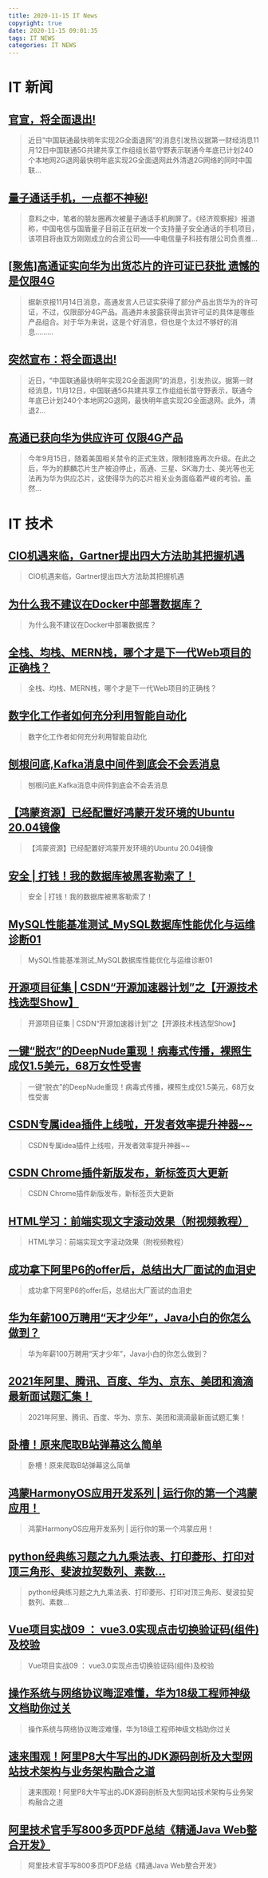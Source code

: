 ```yaml
---
title: 2020-11-15 IT News
copyright: true
date: 2020-11-15 09:01:35
tags: IT NEWS
categories: IT NEWS
---
```

# IT 新闻 
 ## [官宣，将全面退出!](http://mp.weixin.qq.com/s?src=11&timestamp=1605402004&ver=2707&signature=gjQg1NWOIpEAaRMz0FTFSELO4IpC6zM3bK*oA2pQjjBSx4Kv3188IPFduLm2wwLO7FEjdncjEkNVOh7kJIBZnse7jg7N9dUYjirC8TeA0DCKka25mkiKhe6zZa*5ZqIx&new=1)
 > 近日“中国联通最快明年实现2G全面退网”的消息引发热议据第一财经消息11月12日中国联通5G共建共享工作组组长苗守野表示联通今年底已计划240个本地网2G退网最快明年底实现2G全面退网此外清退2G网络的同时中国联...
 ## [量子通话手机，一点都不神秘!](http://mp.weixin.qq.com/s?src=11&timestamp=1605402004&ver=2707&signature=dnFI3P0DN*DIWdDoOMCxNnxImEQ5HLHdEFXPAs85h8x*HlQtxeGglIaOCaD3YJU-YoPUR4gbglCASjOSxTqgOcDv-r-CbcFztfLnMuuxhuxfvzjWDI7NefuKPVmvDDGl&new=1)
 > 意料之中，笔者的朋友圈再次被量子通话手机刷屏了。《经济观察报》报道称，中国电信与国盾量子目前正在研发一个支持量子安全通话的手机项目，该项目将由双方刚刚成立的合资公司——中电信量子科技有限公司负责推...
 ## [\[聚焦\]高通证实向华为出货芯片的许可证已获批 遗憾的是仅限4G](http://mp.weixin.qq.com/s?src=11&timestamp=1605402004&ver=2707&signature=l5BLdfbP8uHEeHeEFYfGgdMsTxnreawuDdDCDHfITTdpyxxArPaOD2ygkMn2DwjAoiu5jm1jIS3pf8b*ePhFsqn10-GAGPSI6iBzZf-wfoL8xkgb0O5OObSmSMQcMJuk&new=1)
 > 据新京报11月14日消息，高通发言人已证实获得了部分产品出货华为的许可证，不过，仅限部分4G产品。高通并未披露获得出货许可证的具体是哪些产品组合。对于华为来说，这是个好消息，但也是个太过不够好的消息……...
 ## [突然宣布：将全面退出!](http://mp.weixin.qq.com/s?src=11&timestamp=1605402004&ver=2707&signature=B3r9HhjVf-PQGSl0Ih0uQppWwEuf0NyY-yONxl3hLDNHQo0bnq12YnjyL1mc*0EGbLRbl9g2*0VLytsgpOmukanmJFpIa6l5iMvutKnpqo23Q1SFPjiZGf5lKJKUKVkb&new=1)
 > 近日，“中国联通最快明年实现2G全面退网”的消息，引发热议。据第一财经消息，11月12日，中国联通5G共建共享工作组组长苗守野表示，联通今年底已计划240个本地网2G退网，最快明年底实现2G全面退网。此外，清退2...
 ## [高通已获向华为供应许可 仅限4G产品](http://mp.weixin.qq.com/s?src=11&timestamp=1605402004&ver=2707&signature=fut78AMp8CXR9-pdGUQqlERaIkQ0wtfOX*Oh9sy2SUrzzwRXgq3gIMche10PO5MxmVUMvznimeJJriUze44EStwU-ClR5tPv14FbrGylv9BeHAdcsVa6wg8Gxvlgvbgn&new=1)
 > 今年9月15日，随着美国相关禁令的正式生效，限制措施再次升级。在此之后，华为的麒麟芯片生产被迫停止，高通、三星、SK海力士、美光等也无法再为华为供应芯片，这使得华为的芯片相关业务面临着严峻的考验。虽然...
# IT 技术 
 ## [CIO机遇来临，Gartner提出四大方法助其把握机遇](http://www.cioage.com/art/202011/631749.htm)
 > CIO机遇来临，Gartner提出四大方法助其把握机遇
 ## [为什么我不建议在Docker中部署数据库？](http://database.51cto.com/art/202011/631753.htm)
 > 为什么我不建议在Docker中部署数据库？
 ## [全栈、均栈、MERN栈，哪个才是下一代Web项目的正确栈？](http://developer.51cto.com/art/202011/631690.htm)
 > 全栈、均栈、MERN栈，哪个才是下一代Web项目的正确栈？
 ## [数字化工作者如何充分利用智能自动化](http://news.51cto.com/art/202011/631688.htm)
 > 数字化工作者如何充分利用智能自动化
 ## [刨根问底,Kafka消息中间件到底会不会丢消息](http://developer.51cto.com/art/202011/631733.htm)
 > 刨根问底,Kafka消息中间件到底会不会丢消息
 ## [【鸿蒙资源】已经配置好鸿蒙开发环境的Ubuntu 20.04镜像](http://os.51cto.com/art/202011/631670.htm)
 > 【鸿蒙资源】已经配置好鸿蒙开发环境的Ubuntu 20.04镜像
 ## [安全 | 打钱！我的数据库被黑客勒索了！](http://netsecurity.51cto.com/art/202011/631645.htm)
 > 安全 | 打钱！我的数据库被黑客勒索了！
 ## [MySQL性能基准测试_MySQL数据库性能优化与运维诊断01](http://fellow.51cto.com/art/202008/623589.htm?qd=51ctojrzd)
 > MySQL性能基准测试_MySQL数据库性能优化与运维诊断01
 ## [开源项目征集 | CSDN“开源加速器计划”之【开源技术栈选型Show】](https://blog.csdn.net/csdn_codechina/article/details/109625312)
 > 开源项目征集 | CSDN“开源加速器计划”之【开源技术栈选型Show】
 ## [一键“脱衣”的DeepNude重现！病毒式传播，裸照生成仅1.5美元，68万女性受害](https://blog.csdn.net/qq_46388795/article/details/109466298)
 > 一键“脱衣”的DeepNude重现！病毒式传播，裸照生成仅1.5美元，68万女性受害
 ## [CSDN专属idea插件上线啦，开发者效率提升神器~~](https://blog.csdn.net/baidu_33464073/article/details/109050489)
 > CSDN专属idea插件上线啦，开发者效率提升神器~~
 ## [CSDN Chrome插件新版发布，新标签页大更新](https://blog.csdn.net/weixin_44463441/article/details/109637267)
 > CSDN Chrome插件新版发布，新标签页大更新
 ## [HTML学习：前端实现文字滚动效果（附视频教程）](https://blog.csdn.net/GUDUzhongliang/article/details/109511170)
 > HTML学习：前端实现文字滚动效果（附视频教程）
 ## [成功拿下阿里P6的offer后，总结出大厂面试的血泪史](https://blog.csdn.net/Lubanjava/article/details/108970394)
 > 成功拿下阿里P6的offer后，总结出大厂面试的血泪史
 ## [华为年薪100万聘用“天才少年”，Java小白的你怎么做到？](https://blog.csdn.net/m0_46757769/article/details/109614477)
 > 华为年薪100万聘用“天才少年”，Java小白的你怎么做到？
 ## [2021年阿里、腾讯、百度、华为、京东、美团和滴滴最新面试题汇集！](https://blog.csdn.net/weixin_45132238/article/details/109490975)
 > 2021年阿里、腾讯、百度、华为、京东、美团和滴滴最新面试题汇集！
 ## [卧槽！原来爬取B站弹幕这么简单](https://blog.csdn.net/weixin_38753213/article/details/109554851)
 > 卧槽！原来爬取B站弹幕这么简单
 ## [鸿蒙HarmonyOS应用开发系列 | 运行你的第一个鸿蒙应用！](https://blog.csdn.net/harmonycommunity/article/details/109628610)
 > 鸿蒙HarmonyOS应用开发系列 | 运行你的第一个鸿蒙应用！
 ## [python经典练习题之九九乘法表、打印菱形、打印对顶三角形、斐波拉契数列、素数...](https://blog.csdn.net/bigzql/article/details/109665291)
 > python经典练习题之九九乘法表、打印菱形、打印对顶三角形、斐波拉契数列、素数...
 ## [Vue项目实战09 ： vue3.0实现点击切换验证码(组件)及校验](https://blog.csdn.net/weixin_46034375/article/details/109622776)
 > Vue项目实战09 ： vue3.0实现点击切换验证码(组件)及校验
 ## [操作系统与网络协议晦涩难懂，华为18级工程师神级文档助你过关](https://blog.csdn.net/JavaBye/article/details/109537736)
 > 操作系统与网络协议晦涩难懂，华为18级工程师神级文档助你过关
 ## [速来围观！阿里P8大牛写出的JDK源码剖析及大型网站技术架构与业务架构融合之道](https://blog.csdn.net/a159357445566/article/details/109646318)
 > 速来围观！阿里P8大牛写出的JDK源码剖析及大型网站技术架构与业务架构融合之道
 ## [阿里技术官手写800多页PDF总结《精通Java Web整合开发》](https://blog.csdn.net/bjmsb/article/details/109577530)
 > 阿里技术官手写800多页PDF总结《精通Java Web整合开发》

    